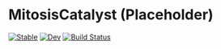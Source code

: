 # MitosisCatalyst (Placeholder)

[![Stable](https://img.shields.io/badge/docs-stable-blue.svg)](https://mschauer.github.io/MitosisCatalyst.jl/stable)
[![Dev](https://img.shields.io/badge/docs-dev-blue.svg)](https://mschauer.github.io/MitosisCatalyst.jl/dev)
[![Build Status](https://travis-ci.com/mschauer/MitosisCatalyst.jl.svg?branch=master)](https://travis-ci.com/mschauer/MitosisCatalyst.jl)

